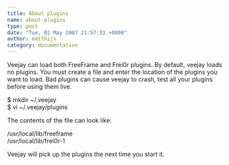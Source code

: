 ```yaml
---
title: About plugins
name: about-plugins
type: post
date: "Tue, 01 May 2007 21:57:33 +0000"
author: matthijs
category: documentation
---
```

Veejay can load both FreeFrame and Frei0r plugins. By default, veejay loads no plugins. You must create a file and enter the location of the plugins you want to load. Bad plugins can cause veejay to crash, test all your plugins before using them live.  

$ mkdir ~/.veejay  
$ vi ~/.veejay/plugins  

The contents of the file can look like:  

/usr/local/lib/freeframe  
/usr/local/lib/frei0r-1  

Veejay will pick up the plugins the next time you start it.
